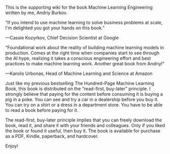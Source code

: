  This is the supporting wiki for the book Machine Learning Engineering written by me, Andriy Burkov.

“If you intend to use machine learning to solve business problems at scale, I'm delighted you got your hands on this book.”

—Cassie Kozyrkov, Chief Decision Scientist at Google

“Foundational work about the reality of building machine learning models in production. Comes at the right time when companies start to see through the AI hype, realizing it takes a conscious engineering effort and best practices to make machine learning work. Another great book from Andriy!”

—Karolis Urbonas, Head of Machine Learning and Science at Amazon

Just like my previous bestselling The Hundred-Page Machine Learning Book, this book is distributed on the “read-first, buy-later” principle. I strongly believe that paying for the content before consuming it is buying a pig in a poke. You can see and try a car in a dealership before you buy it. You can try on a shirt or a dress in a department store. You have to be able to read a book before paying for it.

The read-first, buy-later principle implies that you can freely download the book, read it, and share it with your friends and colleagues. Only if you liked the book or found it useful, then buy it.
The book is available for purchase as a PDF, Kindle, paperback, and hardcover.

Enjoy! 

